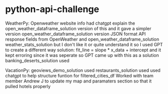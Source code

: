 # python-api-challenge

WeatherPy:
Openweather website info
had chatgpt explain the open_weather_dataframe_solution version of this and it gave a simpler version
open_weather_dataframe_solution version
JSON format API response fields from OpenWeather and  open_weather_dataframe_solution
weather_stats_solution but I don't like it or quite understand it so I used GPT to create a different way
        solution: fit_line = slope * x_data + intercept and it kept erroring since it was seperate so GPT came up with this as a solution
banking_deserts_solution used         


VacationPy:
geoviews_demo_solution used
restaurants_solution used
used chatgpt to help structure funtion for filtered_cities_df
Worked with team member Andrew J to update my map and paramaters section so that it pulled hotels properly
